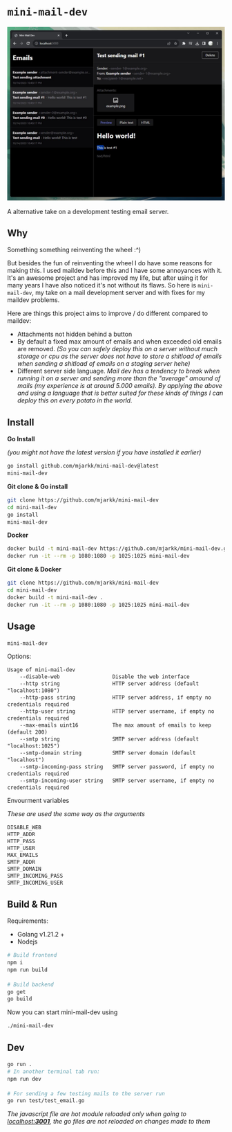 # `mini-mail-dev`

![Screenshot](/screenshot.jpg?raw=true "Screnshot")

A alternative take on a development testing email server.

## Why

Something something reinventing the wheel :^)

But besides the fun of reinventing the wheel I do have some reasons for making this.
I used maildev before this and I have some annoyances with it. It's an awesome project and has improved my life, but after using it for many years I have also noticed it's not without its flaws. So here is `mini-mail-dev`, my take on a mail development server and with fixes for my maildev problems.

Here are things this project aims to improve / do different compared to maildev:

- Attachments not hidden behind a button
- By default a fixed max amount of emails and when exceeded old emails are removed. _(So you can safely deploy this on a server without much storage or cpu as the server does not have to store a shitload of emails when sending a shitload of emails on a staging server hehe)_
- Different server side language. _Mail dev has a tendency to break when running it on a server and sending more than the "average" amound of mails (my experience is at around 5.000 emails). By applying the above and using a language that is better suited for these kinds of things I can deploy this on every potato in the world._

## Install

**Go Install**

_(you might not have the latest version if you have installed it earlier)_

```bash
go install github.com/mjarkk/mini-mail-dev@latest
mini-mail-dev
```

**Git clone & Go install**

```bash
git clone https://github.com/mjarkk/mini-mail-dev
cd mini-mail-dev
go install
mini-mail-dev
```

**Docker**

```bash
docker build -t mini-mail-dev https://github.com/mjarkk/mini-mail-dev.git#main
docker run -it --rm -p 1080:1080 -p 1025:1025 mini-mail-dev
```

**Git clone & Docker**

```bash
git clone https://github.com/mjarkk/mini-mail-dev
cd mini-mail-dev
docker build -t mini-mail-dev .
docker run -it --rm -p 1080:1080 -p 1025:1025 mini-mail-dev
```

## Usage

```sh
mini-mail-dev
```

Options:

```
Usage of mini-mail-dev
    --disable-web                 Disable the web interface
    --http string                 HTTP server address (default "localhost:1080")
    --http-pass string            HTTP server address, if empty no credentials required
    --http-user string            HTTP server username, if empty no credentials required
    --max-emails uint16           The max amount of emails to keep (default 200)
    --smtp string                 SMTP server address (default "localhost:1025")
    --smtp-domain string          SMTP server domain (default "localhost")
    --smtp-incoming-pass string   SMTP server password, if empty no credentials required
    --smtp-incoming-user string   SMTP server username, if empty no credentials required
```

Envourment variables

_These are used the same way as the arguments_

```
DISABLE_WEB
HTTP_ADDR
HTTP_PASS
HTTP_USER
MAX_EMAILS
SMTP_ADDR
SMTP_DOMAIN
SMTP_INCOMING_PASS
SMTP_INCOMING_USER
```

## Build & Run

Requirements:

- Golang v1.21.2 +
- Nodejs

```bash
# Build frontend
npm i
npm run build

# Build backend
go get
go build
```

Now you can start mini-mail-dev using

```bash
./mini-mail-dev
```

## Dev

```bash
go run .
# In another terminal tab run:
npm run dev

# For sending a few testing mails to the server run
go run test/test_email.go
```

_The javascript file are hot module reloaded only when going to [localhost:**3001**](http://localhost:3001), the go files are not reloaded on changes made to them_
